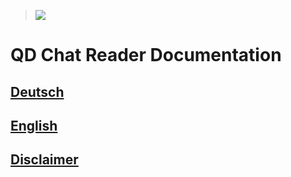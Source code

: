 >![](Documentation_1537086) 
# QD Chat Reader Documentation
## [Deutsch](DE)
## [English](EN)
## [Disclaimer](Disclaimer)


